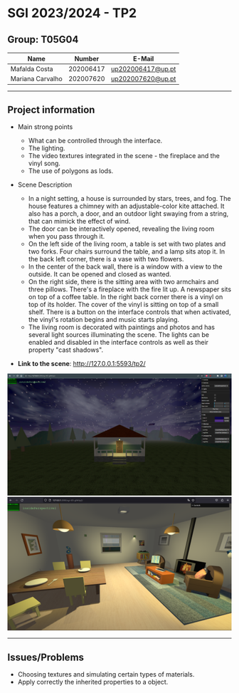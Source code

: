 # SGI 2023/2024 - TP2

## Group: T05G04

| Name             | Number    | E-Mail             |
| ---------------- | --------- | ------------------ |
| Mafalda Costa    | 202006417 | up202006417@up.pt  |
| Mariana Carvalho | 202007620 | up202007620@up.pt  |

----
## Project information

- Main strong points
  - What can be controlled through the interface.
  - The lighting.
  - The video textures integrated in the scene - the fireplace and the vinyl song.
  - The use of polygons as lods.

- Scene Description
  - In a night setting, a house is surrounded by stars, trees, and fog. The house features a chimney with an adjustable-color kite attached. It also has a porch, a door, and an outdoor light swaying from a string, that can mimick the effect of wind.
  - The door can be interactively opened, revealing the living room when you pass through it.
  - On the left side of the living room, a table is set with two plates and two forks. Four chairs surround the table, and a lamp sits atop it. In the back left corner, there is a vase with two flowers. 
  - In the center of the back wall, there is a window with a view to the outside. It can be opened and closed as wanted.
  - On the right side, there is the sitting area with two armchairs and three pillows. There's a fireplace with the fire lit up. A newspaper sits on top of a coffee table. In the right back corner there is a vinyl on top of its holder. The cover of the vinyl is sitting on top of a small shelf. There is a button on the interface controls that when activated, the vinyl's rotation begins and music starts playing.
  - The living room is decorated with paintings and photos and has several light sources illuminating the scene. The lights can be enabled and disabled in the interface controls as well as their property "cast shadows".
  
- **Link to the scene**: http://127.0.0.1:5593/tp2/

![Outside scene screenshot](screenshots/outsideView1.png)
![Inside scene screenshot](screenshots/insideHouseView.png)

----
## Issues/Problems
- Choosing textures and simulating certain types of materials.
- Apply correctly the inherited properties to a object.
